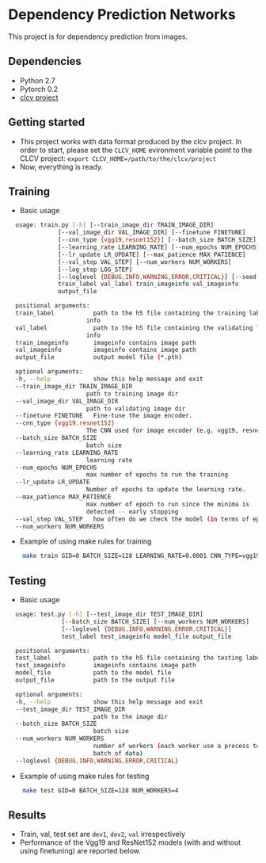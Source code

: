 # Dependency Prediction Networks #

This project is for dependency prediction from images.

## Dependencies ##

* Python 2.7
* Pytorch 0.2 
* [clcv project](https://github.com/mynlp/clcv)

## Getting started ##

* This project works with data format produced by the clcv project. In order to start, please set the `CLCV_HOME` evironment variable point to the CLCV project:
`export CLCV_HOME=/path/to/the/clcv/project`
* Now, everything is ready.

## Training ##

* Basic usage
```bash
  usage: train.py [-h] [--train_image_dir TRAIN_IMAGE_DIR]
              [--val_image_dir VAL_IMAGE_DIR] [--finetune FINETUNE]
              [--cnn_type {vgg19,resnet152}] [--batch_size BATCH_SIZE]
              [--learning_rate LEARNING_RATE] [--num_epochs NUM_EPOCHS]
              [--lr_update LR_UPDATE] [--max_patience MAX_PATIENCE]
              [--val_step VAL_STEP] [--num_workers NUM_WORKERS]
              [--log_step LOG_STEP]
              [--loglevel {DEBUG,INFO,WARNING,ERROR,CRITICAL}] [--seed SEED]
              train_label val_label train_imageinfo val_imageinfo
              output_file

  positional arguments:
  train_label           path to the h5 file containing the training labels
                      info
  val_label             path to the h5 file containing the validating labels
                      info
  train_imageinfo       imageinfo contains image path
  val_imageinfo         imageinfo contains image path
  output_file           output model file (*.pth)

  optional arguments:
  -h, --help            show this help message and exit
  --train_image_dir TRAIN_IMAGE_DIR
                      path to training image dir
  --val_image_dir VAL_IMAGE_DIR
                      path to validating image dir
  --finetune FINETUNE   Fine-tune the image encoder.
  --cnn_type {vgg19,resnet152}
                      The CNN used for image encoder (e.g. vgg19, resnet152)
  --batch_size BATCH_SIZE
                      batch size
  --learning_rate LEARNING_RATE
                      learning rate
  --num_epochs NUM_EPOCHS
                      max number of epochs to run the training
  --lr_update LR_UPDATE
                      Number of epochs to update the learning rate.
  --max_patience MAX_PATIENCE
                      max number of epoch to run since the minima is
                      detected -- early stopping
  --val_step VAL_STEP   how often do we check the model (in terms of epoch)
  --num_workers NUM_WORKERS
```

* Example of using make rules for training
```bash
    make train GID=0 BATCH_SIZE=128 LEARNING_RATE=0.0001 CNN_TYPE=vgg19 FINETUNE=False NUM_WORKERS=4
```

## Testing ##

* Basic usage
```bash
  usage: test.py [-h] [--test_image_dir TEST_IMAGE_DIR]
               [--batch_size BATCH_SIZE] [--num_workers NUM_WORKERS]
               [--loglevel {DEBUG,INFO,WARNING,ERROR,CRITICAL}]
               test_label test_imageinfo model_file output_file

  positional arguments:
  test_label            path to the h5 file containing the testing labels info
  test_imageinfo        imageinfo contains image path
  model_file            path to the model file
  output_file           path to the output file

  optional arguments:
  -h, --help            show this help message and exit
  --test_image_dir TEST_IMAGE_DIR
                        path to the image dir
  --batch_size BATCH_SIZE
                        batch size
  --num_workers NUM_WORKERS
                        number of workers (each worker use a process to load a
                        batch of data)
  --loglevel {DEBUG,INFO,WARNING,ERROR,CRITICAL}

```

* Example of using make rules for testing
```bash
    make test GID=0 BATCH_SIZE=128 NUM_WORKERS=4
```

## Results ##
* Train, val, test set are `dev1`, `dev2`, `val` irrespectively
* Performance of the Vgg19 and ResNet152 models (with and without using finetuning) are reported below.


